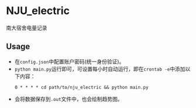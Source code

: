 # NJU_electric
南大宿舍电量记录  

## Usage
- 在`config.json`中配置账户密码(统一身份验证)。
- `python main.py`运行即可，可设置每小时自动运行，即在`crontab -e`中添加以下内容：
	```
	0 * * * * cd path/to/nju_electric && python main.py
	```
- 会将数据保存到`.out`文件中，也会绘制趋势图。